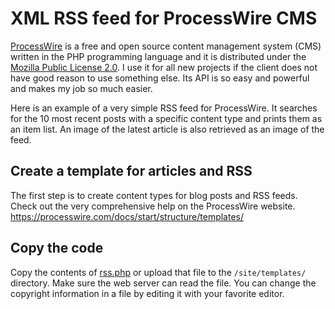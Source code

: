 # XML RSS feed for ProcessWire CMS

[ProcessWire](https://processwire.com/) is a free and open source content management system (CMS) written in the PHP programming language and it is distributed under the [Mozilla Public License 2.0](https://www.mozilla.org/en-US/MPL/2.0/). I use it for all new projects if the client does not have good reason to use something else. Its API is so easy and powerful and makes my job so much easier.

Here is an example of a very simple RSS feed for ProcessWire. It searches for the 10 most recent posts with a specific content type and prints them as an item list. An image of the latest article is also retrieved as an image of the feed.

## Create a template for articles and RSS

The first step is to create content types for blog posts and RSS feeds. Check out the very comprehensive help on the ProcessWire website. https://processwire.com/docs/start/structure/templates/

## Copy the code

Copy the contents of [rss.php](https://github.com/timoanttila/ProcessWire-SimpleRSS/blob/master/rss.php) or upload that file to the `/site/templates/` directory. Make sure the web server can read the file. You can change the copyright information in a file by editing it with your favorite editor.
